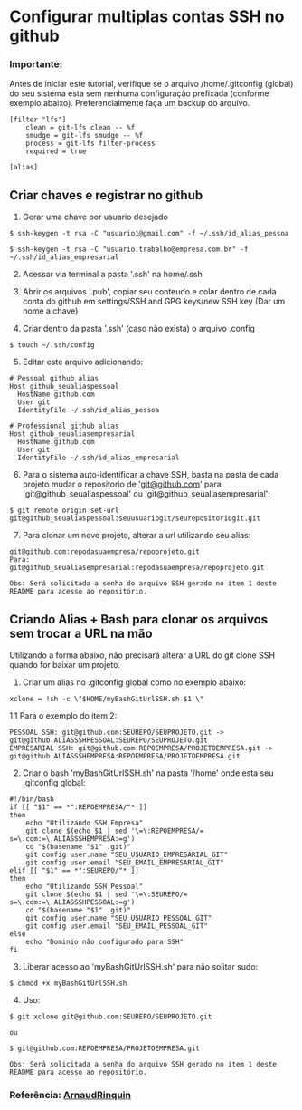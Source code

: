 # Configurar multiplas contas SSH no github

### Importante:

Antes de iniciar este tutorial, verifique se o arquivo /home/.gitconfig (global) do seu sistema esta sem nenhuma configuração prefixada (conforme exemplo abaixo). Preferencialmente faça um backup do arquivo.

```
[filter "lfs"]
	clean = git-lfs clean -- %f
	smudge = git-lfs smudge -- %f
	process = git-lfs filter-process
	required = true
	
[alias]

```

## Criar chaves e registrar no github

1. Gerar uma chave por usuario desejado

```$ ssh-keygen -t rsa -C "usuario1@gmail.com" -f ~/.ssh/id_alias_pessoa```

```$ ssh-keygen -t rsa -C "usuario.trabalho@empresa.com.br" -f ~/.ssh/id_alias_empresarial```

2. Acessar via terminal a pasta '.ssh' na home/.ssh

3. Abrir os arquivos '.pub', copiar seu conteudo e colar dentro de cada conta do github em settings/SSH and GPG keys/new SSH key (Dar um nome a chave)

4. Criar dentro da pasta '.ssh' (caso não exista) o arquivo .config

```$ touch ~/.ssh/config```

5. Editar este arquivo adicionando:

```
# Pessoal github alias
Host github_seualiaspessoal
  HostName github.com
  User git
  IdentityFile ~/.ssh/id_alias_pessoa
  
# Professional github alias
Host github_seualiasempresarial
  HostName github.com
  User git
  IdentityFile ~/.ssh/id_alias_empresarial
```
  
6. Para o sistema auto-identificar a chave SSH, basta na pasta de cada projeto mudar o repositorio de 'git@github.com' para 'git@github_seualiaspessoal' ou 'git@github_seualiasempresarial': 

```$ git remote origin set-url git@github_seualiaspessoal:seuusuariogit/seurepositoriogit.git```

7. Para clonar um novo projeto, alterar a url utilizando seu alias:

```
git@github.com:repodasuaempresa/repoprojeto.git
Para:
git@github_seualiasempresarial:repodasuaempresa/repoprojeto.git

Obs: Será solicitada a senha do arquivo SSH gerado no item 1 deste README para acesso ao repositório.
```

## Criando Alias + Bash para clonar os arquivos sem trocar a URL na mão

Utilizando a forma abaixo, não precisará alterar a URL do git clone SSH quando for baixar um projeto.


1. Criar um alias no .gitconfig global como no exemplo abaixo:

```
xclone = !sh -c \"$HOME/myBashGitUrlSSH.sh $1 \" 
```

1.1 Para o exemplo do item 2:

```
PESSOAL SSH: git@github.com:SEUREPO/SEUPROJETO.git -> git@github.ALIASSSHPESSOAL:SEUREPO/SEUPROJETO.git
EMPRESARIAL SSH: git@github.com:REPOEMPRESA/PROJETOEMPRESA.git -> git@github.ALIASSSHEMPRESA:REPOEMPRESA/PROJETOEMPRESA.git
```

2. Criar o bash 'myBashGitUrlSSH.sh' na pasta '/home' onde esta seu .gitconfig global:

```
#!/bin/bash
if [[ "$1" == *":REPOEMPRESA/"* ]]
then
	echo "Utilizando SSH Empresa"
	git clone $(echo $1 | sed '\=\:REPOEMPRESA/= s=\.com:=\.ALIASSSHEMPRESA:=g')
	cd "$(basename "$1" .git)"
	git config user.name "SEU_USUARIO_EMPRESARIAL_GIT"
	git config user.email "SEU_EMAIL_EMPRESARIAL_GIT"
elif [[ "$1" == *":SEUREPO/"* ]] 
then
	echo "Utilizando SSH Pessoal"
	git clone $(echo $1 | sed '\=\:SEUREPO/= s=\.com:=\.ALIASSSHPESSOAL:=g')
	cd "$(basename "$1" .git)"
	git config user.name "SEU_USUARIO_PESSOAL_GIT"
	git config user.email "SEU_EMAIL_PESSOAL_GIT"
else
	echo "Dominio não configurado para SSH"
fi
```

3. Liberar acesso ao 'myBashGitUrlSSH.sh' para não solitar sudo:

```
$ chmod +x myBashGitUrlSSH.sh
```

4. Uso:

```
$ git xclone git@github.com:SEUREPO/SEUPROJETO.git

ou

$ git@github.com:REPOEMPRESA/PROJETOEMPRESA.git

Obs: Será solicitada a senha do arquivo SSH gerado no item 1 deste README para acesso ao repositório.
```

### Referência: [ArnaudRinquin](https://github.com/ArnaudRinquin/blog/blob/master/2014-03-11-one-command-github-account-switch.md)


